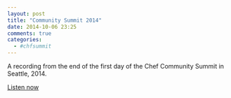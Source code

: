 ```yaml
---
layout: post
title: "Community Summit 2014"
date: 2014-10-06 23:25
comments: true
categories:
  - #chfsummit
---
```


A recording from the end of the first day of the Chef Community Summit in Seattle, 2014.

[Listen now](http://traffic.libsyn.com/foodfight/FFS-ChefSummitDay1.mp3)
